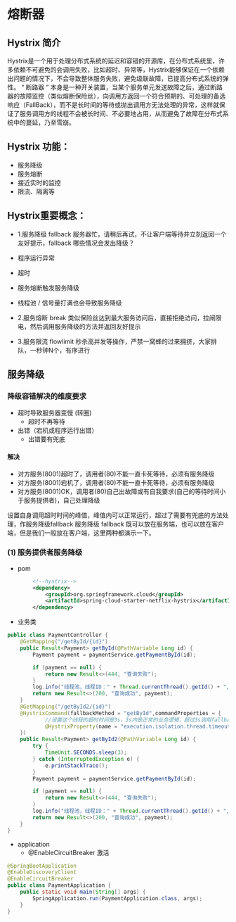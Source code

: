 # 熔断器

## Hystrix 简介
Hystrix是一个用于处理分布式系统的延迟和容错的开源库，在分布式系统里，许多依赖不可避免的会调用失败，比如超时、异常等，Hystrix能够保证在一个依赖出问题的情况下，不会导致整体服务失败，避免级联故障，已提高分布式系统的弹性。
“ 断路器 ” 本身是一种开关装置，当某个服务单元发送故障之后，通过断路器的故障监控（类似熔断保险丝），向调用方返回一个符合预期的、可处理的备选响应（FallBack），而不是长时间的等待或抛出调用方无法处理的异常，这样就保证了服务调用方的线程不会被长时间、不必要地占用，从而避免了故障在分布式系统中的蔓延，乃至雪崩。

## Hystrix 功能：
-   服务降级
-   服务熔断
-   接近实时的监控
-   限流、隔离等

## Hystrix重要概念：
   
-   1.服务降级 fallback
   服务器忙，请稍后再试，不让客户端等待并立刻返回一个友好提示，fallback
   哪些情况会发出降级？
   -    程序运行异常
   -    超时
   -    服务熔断触发服务降级
   -    线程池 / 信号量打满也会导致服务降级
   
-   2.服务熔断 break
   类似保险丝达到最大服务访问后，直接拒绝访问，拉闸限电，然后调用服务降级的方法并返回友好提示
   
-   3.服务限流 flowlimit
   秒杀高并发等操作，严禁一窝蜂的过来拥挤，大家排队，一秒钟N个，有序进行
   
## 服务降级

### 降级容错解决的维度要求
-   超时导致服务器变慢 (转圈)
    -   超时不再等待
-   出错（宕机或程序运行出错）
    -   出错要有兜底
#### 解决
-    对方服务(8001)超时了，调用者(80)不能一直卡死等待，必须有服务降级
-    对方服务(8001)宕机了，调用者(80)不能一直卡死等待，必须有服务降级
-    对方服务(8001)OK，调用者(80)自己出故障或有自我要求(自己的等待时间小于服务提供者)，自己处理降级
    
设置自身调用超时时间的峰值，峰值内可以正常运行，超过了需要有兜底的方法处理，作服务降级fallback
服务降级 fallback 既可以放在服务端，也可以放在客户端，但是我们一般放在客户端，这里两种都演示一下。

### (1) 服务提供者服务降级
-   pom
```xml
        <!--hystrix-->
        <dependency>
            <groupId>org.springframework.cloud</groupId>
            <artifactId>spring-cloud-starter-netflix-hystrix</artifactId>
        </dependency>
```
-   业务类
```java
public class PaymentController {
    @GetMapping("/getById/{id}")
    public Result<Payment> getById(@PathVariable Long id) {
        Payment payment = paymentService.getPaymentById(id);

        if (payment == null) {
            return new Result<>(444, "查询失败");
        }
        log.info("线程池，线程ID：" + Thread.currentThread().getId() + ",线程name：" + Thread.currentThread().getName());
        return new Result<>(200, "查询成功", payment);
    }
    @GetMapping("/getById2/{id}")
    @HystrixCommand(fallbackMethod = "getById",commandProperties = {
            //设置这个线程的超时时间是3s，3s内是正常的业务逻辑，超过3s调用fallbackMethod指定的方法进行处理
            @HystrixProperty(name = "execution.isolation.thread.timeoutInMilliseconds",value = "3000")
    })
    public Result<Payment> getById2(@PathVariable Long id) {
        try {
            TimeUnit.SECONDS.sleep(3);
        } catch (InterruptedException e) {
            e.printStackTrace();
        }
        Payment payment = paymentService.getPaymentById(id);

        if (payment == null) {
            return new Result<>(444, "查询失败");
        }
        log.info("线程池，线程ID：" + Thread.currentThread().getId() + ",线程name：" + Thread.currentThread().getName());
        return new Result<>(200, "查询成功", payment);
    }
}
```
-   application
    -   @EnableCircuitBreaker 激活
```java
@SpringBootApplication
@EnableDiscoveryClient
@EnableCircuitBreaker
public class PaymentApplication {
    public static void main(String[] args) {
        SpringApplication.run(PaymentApplication.class, args);
    }
}

```